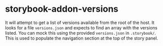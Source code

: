 # storybook-addon-versions

It  will attempt to get a list of versions available from the root of the host. It looks for
a file `versions.json` and expects to find an array with the versions listed. You can mock this using the provided
`versions.json` in `.storybook/`. This is used to populate the navigation section at the top of the story panel.
